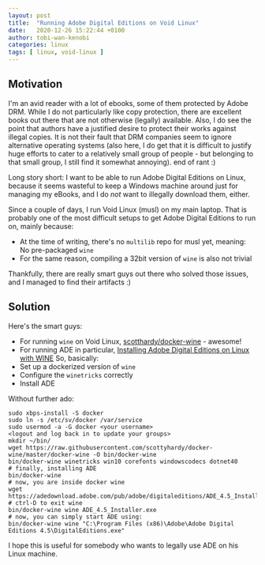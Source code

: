 ```yaml
---
layout: post
title:  "Running Adobe Digital Editions on Void Linux"
date:   2020-12-26 15:22:44 +0100
author: tobi-wan-kenobi
categories: linux
tags: [ linux, void-linux ]
---
```


## Motivation

I'm an avid reader with a lot of ebooks, some of them protected by Adobe DRM. While I do not particularly
like copy protection, there are excellent books out there that are not otherwise (legally) available.
Also, I do see the point that authors have a justified desire to protect their works against illegal copies.
It is not their fault that DRM companies seem to ignore alternative operating systems (also here, I do get
that it is difficult to justify huge efforts to cater to a relatively small group of people - but belonging
to that small group, I still find it somewhat annoying). end of rant :)

Long story short: I want to be able to run Adobe Digital Editions on Linux, because it seems wasteful to
keep a Windows machine around just for managing my eBooks, and I do *not* want to illegally download them,
either.

Since a couple of days, I run Void Linux (musl) on my main laptop. That is probably one of the
most difficult setups to get Adobe Digital Editions to run on, mainly because:
- At the time of writing, there's no `multilib` repo for musl yet, meaning: No pre-packaged `wine`
- For the same reason, compiling a 32bit version of `wine` is also not trivial

Thankfully, there are really smart guys out there who solved those issues, and I managed to
find their artifacts :)

## Solution

Here's the smart guys:

- For running `wine` on Void Linux, [scotthardy/docker-wine](https://hub.docker.com/r/scottyhardy/docker-wine/) - awesome!
- For running ADE in particular, [Installing Adobe Digital Editions on Linux with WINE](https://patdavid.net/2018/05/installing-adobe-digital-editions-on-linux-with-wine/)
So, basically:
- Set up a dockerized version of `wine`
- Configure the `winetricks` correctly
- Install ADE

Without further ado:

```
sudo xbps-install -S docker
sudo ln -s /etc/sv/docker /var/service
sudo usermod -a -G docker <your username>
<logout and log back in to update your groups>
mkdir ~/bin/
wget https://raw.githubusercontent.com/scottyhardy/docker-wine/master/docker-wine -O bin/docker-wine
bin/docker-wine winetricks win10 corefonts windowscodecs dotnet40
# finally, installing ADE
bin/docker-wine
# now, you are inside docker wine
wget https://adedownload.adobe.com/pub/adobe/digitaleditions/ADE_4.5_Installer.exe
# ctrl-D to exit wine
bin/docker-wine wine ADE_4.5_Installer.exe
# now, you can simply start ADE using:
bin/docker-wine wine "C:\Program Files (x86)\Adobe\Adobe Digital Editions 4.5\DigitalEditions.exe"
```

I hope this is useful for somebody who wants to legally use ADE on his Linux machine.
